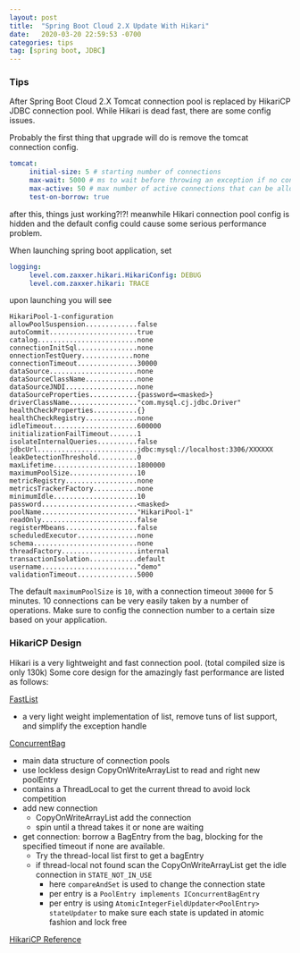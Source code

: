 ```yaml
---
layout: post
title:  "Spring Boot Cloud 2.X Update With Hikari"
date:   2020-03-20 22:59:53 -0700
categories: tips
tag: [spring boot, JDBC]
---
```

 
### Tips
After Spring Boot Cloud 2.X Tomcat connection pool is replaced by HikariCP JDBC connection pool. While Hikari is dead fast, there are some config issues.
 
Probably the first thing that upgrade will do is remove the tomcat connection config.
 
```yml
tomcat:
     initial-size: 5 # starting number of connections
     max-wait: 5000 # ms to wait before throwing an exception if no connection is available
     max-active: 50 # max number of active connections that can be allocated from this pool
     test-on-borrow: true
```
after this, things just working?!?! 
meanwhile Hikari connection pool config is hidden and the default config could cause some serious performance problem.
 
When launching spring boot application, set
```yml
logging:
     level.com.zaxxer.hikari.HikariConfig: DEBUG
     level.com.zaxxer.hikari: TRACE
```
upon launching you will see
```
HikariPool-1-configuration
allowPoolSuspension.............false
autoCommit......................true
catalog.........................none
connectionInitSql...............none
onnectionTestQuery.............none
connectionTimeout...............30000
dataSource......................none
dataSourceClassName.............none
dataSourceJNDI..................none
dataSourceProperties............{password=<masked>}
driverClassName................."com.mysql.cj.jdbc.Driver"
healthCheckProperties...........{}
healthCheckRegistry.............none
idleTimeout.....................600000
initializationFailTimeout.......1
isolateInternalQueries..........false
jdbcUrl.........................jdbc:mysql://localhost:3306/XXXXXX
leakDetectionThreshold..........0
maxLifetime.....................1800000
maximumPoolSize.................10
metricRegistry..................none
metricsTrackerFactory...........none
minimumIdle.....................10
password........................<masked>
poolName........................"HikariPool-1"
readOnly........................false
registerMbeans..................false
scheduledExecutor...............none
schema..........................none
threadFactory...................internal
transactionIsolation............default
username........................"demo"
validationTimeout...............5000
```
The default `maximumPoolSize` is `10`, with a connection timeout `30000` for 5 minutes. 
10 connections can be very easily taken by a number of operations. Make sure to config the connection number to a certain size based on your application.
 
### HikariCP Design
Hikari is a very lightweight and fast connection pool. (total compiled size is only 130k) 
Some core design for the amazingly fast performance are listed as follows:
 
[FastList](https://github.com/brettwooldridge/HikariCP/blob/d0cb0f8dab5e3edaea7c4d3c5807f006d3695880/src/main/java/com/zaxxer/hikari/util/FastList.java)
 - a very light weight implementation of list, remove tuns of list support, and simplify the exception handle


[ConcurrentBag](https://github.com/brettwooldridge/HikariCP/blob/17447199f507e5b7d2fe984487e2e9d431b9215f/src/main/java/com/zaxxer/hikari/util/ConcurrentBag.java)
 - main data structure of connection pools
 - use lockless design CopyOnWriteArrayList to read and right new poolEntry
 - contains a ThreadLocal to get the current thread to avoid lock competition
 - add new connection
    - CopyOnWriteArrayList add the connection
    - spin until a thread takes it or none are waiting
 - get connection: borrow a BagEntry from the bag, blocking for the specified timeout if none are available.
   - Try the thread-local list first to get a bagEntry
   - if thread-local not found scan the CopyOnWriteArrayList get the idle connection in `STATE_NOT_IN_USE`
     - here `compareAndSet` is used to change the connection state
     - per entry is a `PoolEntry implements IConcurrentBagEntry`
     - per entry is using `AtomicIntegerFieldUpdater<PoolEntry> stateUpdater` to make sure each state is updated in atomic fashion and lock free

[HikariCP Reference](https://github.com/brettwooldridge/HikariCP)
